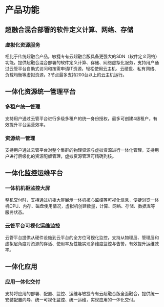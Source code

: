 # 产品功能

## 超融合混合部署的软件定义计算、网络、存储

### 虚拟化资源服务

相比于传统超融合产品，敏捷专有云超融合版具备更强大的SDN（软件定义网络）功能。提供超融合混合部署的软件定义计算、存储、网络虚拟化服务，支持用户通过云管平台自助式访问和按需申请IT资源，轻松使用云主机、云硬盘、私有网络、负载均衡等虚拟资源，3节点最多支持200台以上的云主机运行。



## 一体化资源统一管理平台

### 多租户统一管理

支持用户通过云管平台进行多级多租户的统一身份授权，最多可创建4级租户，有效提升平台运营效率。

### 资源统一管理

支持用户通过云管平台对整个集群的物理资源与虚拟资源进行一体化管理，支持用户进行层级化的资源配额管理，虚拟资源管理可精确到核。



## 一体化监控运维平台

### 一体机机柜监控大屏

整机交付时，支持通过机柜大屏展示一体机核心监控等可视化信息，便捷浏览一体机CPU、内存、磁盘使用情况，虚拟机创建数量，计算、网络、存储、数据库等服务状态。

### 云管平台可视化运维监控

云管平台提供从硬件设施到云平台的全方位可视化监控，支持从物理层、管理层和虚拟层角度对资源的存活、使用率及性能实现多维度监控与告警，有效提升运维效率。



## 一体化应用

### 应用一体化交付

支持将应用的部署、配置、监控、运维与敏捷专有云超融合版全面融合，提供统一安装配置向导、统一可视化监控、统一运维，实现应用的一体化交付。